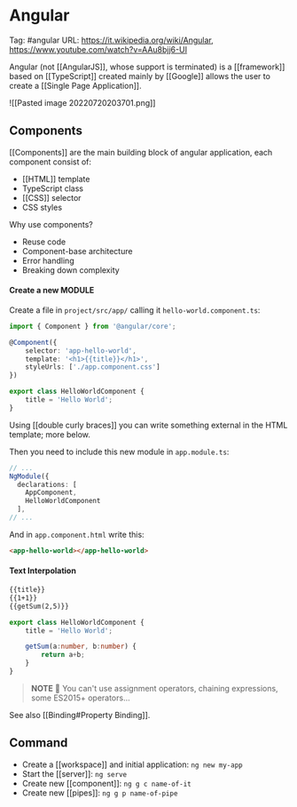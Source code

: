 # Angular
Tag: #angular 
URL: https://it.wikipedia.org/wiki/Angular, https://www.youtube.com/watch?v=AAu8bjj6-UI

Angular (not [[AngularJS]], whose support is terminated) is a [[framework]] based on [[TypeScript]] created mainly by [[Google]] allows the user to create a [[Single Page Application]].

![[Pasted image 20220720203701.png]]

## Components

[[Components]] are the main building block of angular application, each component consist of:
- [[HTML]] template
- TypeScript class
- [[CSS]] selector
- CSS styles

Why use components?
- Reuse code
- Component-base architecture
- Error handling
- Breaking down complexity

#### Create a new MODULE
Create a file in `project/src/app/` calling it `hello-world.component.ts`:
```ts
import { Component } from '@angular/core';

@Component({
    selector: 'app-hello-world',
    template: '<h1>{{title}}</h1>',
    styleUrls: ['./app.component.css']
})

export class HelloWorldComponent {
    title = 'Hello World';
}
```

Using [[double curly braces]] you can write something external in the HTML template; more below.

Then you need to include this new module in `app.module.ts`:
```ts
// ...
NgModule({
  declarations: [
    AppComponent,
    HelloWorldComponent
  ],
// ...
```

And in `app.component.html` write this:
```html
<app-hello-world></app-hello-world>
```

#### Text Interpolation
```html
{{title}}
{{1+1}}
{{getSum(2,5)}}
```

```ts
export class HelloWorldComponent {
    title = 'Hello World';

    getSum(a:number, b:number) {
        return a+b;
    }
}
```

> **NOTE** 📝
> You can't use assignment operators, chaining expressions, some ES2015+ operators...

See also [[Binding#Property Binding]].

## Command

- Create a [[workspace]] and initial application: `ng new my-app`
- Start the [[server]]: `ng serve`
- Create new [[component]]: `ng g c name-of-it`
- Create new [[pipes]]: `ng g p name-of-pipe`
